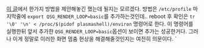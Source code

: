 [이 글](https://bbs.archlinux.org/viewtopic.php?id=271872)에서 한가지 방법을 제안해놓긴 했는데 될지는 모르겠다. 
방법은 `/etc/profile` 마지막줄에 `export QSG_RENDER_LOOP=basic`를 추가하는것인데..
reboot 후 확인은 
`tr '\0' '\n' < /proc/$(pidof plasmashell)/environ`
명령어로 한다. 이 명령어를 실행한뒤 앞서 추가한 `QSG_RENDER_LOOP=basic`옵션이 보이면 추가는 성공한거다. 그러나 이게 정말로 이러한 화면 멈춤 현상을 해결해줄것인지는 여전히 의문이다. 
`